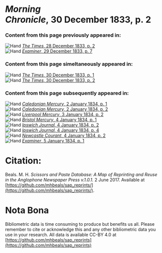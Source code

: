 # *Morning Chronicle*, 30 December 1833, p. 2  
  
### Content from this page previously appeared in:  
![Hand](http://scissorsandpaste.net/wp-content/uploads/2017/06/smallhandpointer.png) [*The Times*, 28 December 1833, p. 2](https://mhbeals.github.io/sap_html/The-Times/The-Times-28-December-1833-p-2)  
![Hand](http://scissorsandpaste.net/wp-content/uploads/2017/06/smallhandpointer.png) [*Examiner*, 29 December 1833, p. 7](https://mhbeals.github.io/sap_html/Examiner/Examiner-29-December-1833-p-7)  
  
### Content from this page simeltaneously appeared in:  
![Hand](http://scissorsandpaste.net/wp-content/uploads/2017/06/smallhandpointer.png) [*The Times*, 30 December 1833, p. 1](https://mhbeals.github.io/sap_html/The-Times/The-Times-30-December-1833-p-1)  
![Hand](http://scissorsandpaste.net/wp-content/uploads/2017/06/smallhandpointer.png) [*The Times*, 30 December 1833, p. 2](https://mhbeals.github.io/sap_html/The-Times/The-Times-30-December-1833-p-2)  
  
### Content from this page subsequently appeared in:  
![Hand](http://scissorsandpaste.net/wp-content/uploads/2017/06/smallhandpointer.png) [*Caledonian Mercury*, 2 January 1834, p. 1](https://mhbeals.github.io/sap_html/Caledonian-Mercury/Caledonian-Mercury-2-January-1834-p-1)  
![Hand](http://scissorsandpaste.net/wp-content/uploads/2017/06/smallhandpointer.png) [*Caledonian Mercury*, 2 January 1834, p. 2](https://mhbeals.github.io/sap_html/Caledonian-Mercury/Caledonian-Mercury-2-January-1834-p-2)  
![Hand](http://scissorsandpaste.net/wp-content/uploads/2017/06/smallhandpointer.png) [*Liverpool Mercury*, 3 January 1834, p. 2](https://mhbeals.github.io/sap_html/Liverpool-Mercury/Liverpool-Mercury-3-January-1834-p-2)  
![Hand](http://scissorsandpaste.net/wp-content/uploads/2017/06/smallhandpointer.png) [*Bristol Mercury*, 4 January 1834, p. 1](https://mhbeals.github.io/sap_html/Bristol-Mercury/Bristol-Mercury-4-January-1834-p-1)  
![Hand](http://scissorsandpaste.net/wp-content/uploads/2017/06/smallhandpointer.png) [*Ipswich Journal*, 4 January 1834, p. 2](https://mhbeals.github.io/sap_html/Ipswich-Journal/Ipswich-Journal-4-January-1834-p-2)  
![Hand](http://scissorsandpaste.net/wp-content/uploads/2017/06/smallhandpointer.png) [*Ipswich Journal*, 4 January 1834, p. 4](https://mhbeals.github.io/sap_html/Ipswich-Journal/Ipswich-Journal-4-January-1834-p-4)  
![Hand](http://scissorsandpaste.net/wp-content/uploads/2017/06/smallhandpointer.png) [*Newcastle Courant*, 4 January 1834, p. 2](https://mhbeals.github.io/sap_html/Newcastle-Courant/Newcastle-Courant-4-January-1834-p-2)  
![Hand](http://scissorsandpaste.net/wp-content/uploads/2017/06/smallhandpointer.png) [*Examiner*, 5 January 1834, p. 1](https://mhbeals.github.io/sap_html/Examiner/Examiner-5-January-1834-p-1)  


# Citation: 

Beals. M. H. *Scissors and Paste Database: A Map of Reprinting and Reuse in the Anglophone Newspaper Press v.1.0.1.* 2 June 2017. Available at [https://github.com/mhbeals/sap_reprints/](https://github.com/mhbeals/sap_reprints/). 

# Nota Bona

Bibliometric data is time consuming to produce but benefits us all. Please remember to cite or acknowledge this and any other bibliometric data you use in your research. All data is available CC-BY 4.0 at [https://github.com/mhbeals/sap_reprints](https://github.com/mhbeals/sap_reprints)